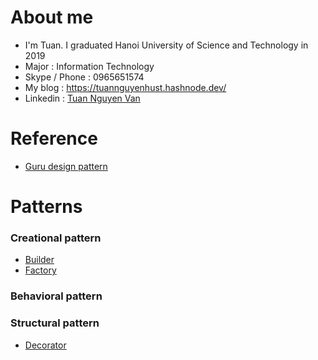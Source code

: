 # About me
- I'm Tuan. I graduated Hanoi University of Science and Technology in 2019
- Major : Information Technology
- Skype / Phone : 0965651574
- My blog : https://tuannguyenhust.hashnode.dev/
- Linkedin : [Tuan Nguyen Van](https://www.linkedin.com/in/tuan-nguyen-van-555315156/)

# Reference
- [Guru design pattern](https://refactoring.guru/design-patterns)

# Patterns
### Creational pattern

- [Builder](https://github.com/nguyenvantuan2391996/design-pattern-golang-example/tree/master/builder-pattern)
- [Factory](https://github.com/nguyenvantuan2391996/design-pattern-golang-example/tree/master/factory_pattern)

### Behavioral pattern

### Structural pattern

- [Decorator](https://github.com/nguyenvantuan2391996/design-pattern-golang-example/tree/master/decorator-pattern)

